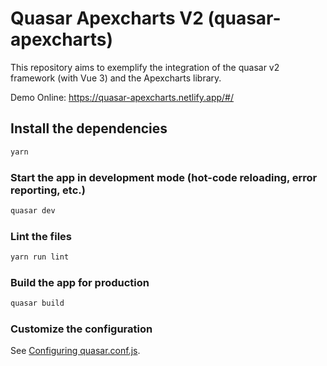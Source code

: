 # Quasar Apexcharts V2 (quasar-apexcharts)

This repository aims to exemplify the integration of the quasar v2 framework (with Vue 3) and the Apexcharts library.

Demo Online: https://quasar-apexcharts.netlify.app/#/

## Install the dependencies
```bash
yarn
```

### Start the app in development mode (hot-code reloading, error reporting, etc.)
```bash
quasar dev
```

### Lint the files
```bash
yarn run lint
```

### Build the app for production
```bash
quasar build
```

### Customize the configuration
See [Configuring quasar.conf.js](https://quasar.dev/quasar-cli/quasar-conf-js).
